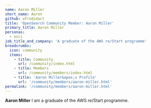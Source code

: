 ```yaml
---
name: Aaron Miller
short_name: Aaron
github: afrodidact
title: 'OpenSearch Community Member: Aaron Miller'
primary_title: Aaron Miller
personas:
  - osci
job_title_and_company: 'A graduate of the AWS re/Start programme' 
breadcrumbs:
  icon: community
  items:
    - title: Community
      url: /community/index.html
    - title: Members
      url: /community/members/index.html
    - title: 'Aaron Miller&apos;s Profile'
      url: '/community/members/aaron-miller.html'
permalink: '/community/members/aaron-miller.html'
---
```


**Aaron Miller** I am a graduate of the AWS re/Start programme. 

